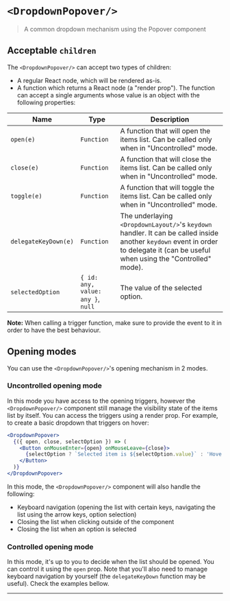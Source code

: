# `<DropdownPopover/>`

> A common dropdown mechanism using the Popover component

## Acceptable `children`

The `<DropdownPopover/>` can accept two types of children:

* A regular React node, which will be rendered as-is.
* A function which returns a React node (a "render prop"). The function can accept a single
    arguments whose value is an object with the following properties:

| Name | Type | Description |
| ---- | ---- | ----------- |
| `open(e)` | `Function` | A function that will open the items list. Can be called only when in "Uncontrolled" mode. |
| `close(e)` | `Function` | A function that will close the items list. Can be called only when in "Uncontrolled" mode. |
| `toggle(e)` | `Function` | A function that will toggle the items list. Can be called only when in "Uncontrolled" mode. |
| `delegateKeyDown(e)` | `Function` | The underlaying `<DropdownLayout/>`'s `keydown` handler. It can be called inside another `keydown` event in order to delegate it (can be useful when using the "Controlled" mode). |
| `selectedOption` | `{ id: any, value: any }`, `null` | The value of the selected option. |

**Note:** When calling a trigger function, make sure to provide the event to it in order to have the
best behaviour.

## Opening modes

You can use the `<DropdownPopover/>`'s opening mechanism in 2 modes.

### Uncontrolled opening mode

In this mode you have access to the opening triggers, however the `<DropdownPopover/>` component
still manage the visibility state of the items list by itself. You can access the triggers using a
render prop. For example, to create a basic dropdown that triggers on hover:

```jsx
<DropdownPopover>
  {({ open, close, selectOption }) => (
    <Button onMouseEnter={open} onMouseLeave={close}>
      {selectOption ? `Selected item is ${selectOption.value}` : 'Hove me'}
    </Button>
  )}
</DropdownPopover>
```

In this mode, the `<DropdownPopover/>` component will also handle the following:

* Keyboard navigation (opening the list with certain keys, navigating the list using the arrow keys,
    option selection)
* Closing the list when clicking outside of the component
* Closing the list when an option is selected

### Controlled opening mode

In this mode, it's up to you to decide when the list should be opened. You can control it using the
`open` prop. Note that you'll also need to manage keyboard navigation by yourself (the
`delegateKeyDown` function may be useful). Check the examples bellow.

----
